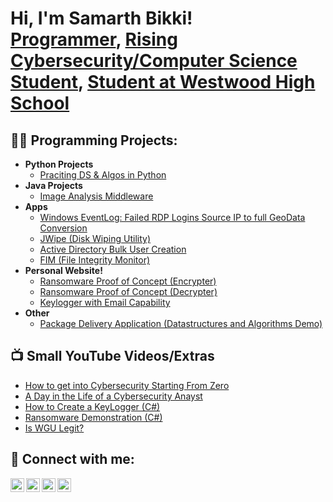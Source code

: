 <h1>Hi, I'm Samarth Bikki! <br/><a href="https://github.com/SamKabam23">Programmer</a>, <a href="https://www.linkedin.com/in/samarth-bikki-561852238/">Rising Cybersecurity/Computer Science Student</a>, <a href="https://www.instagram.com/samkabam23/">Student at Westwood High School</a></h1>

<h2>👨‍💻 Programming Projects:</h2>

- <b>Python Projects</b>
  - [Praciting DS & Algos in Python](https://github.com/joshmadakor1/Algorithms-Practice)
- <b>Java Projects</b>
  - [Image Analysis Middleware](https://github.com/joshmadakor1/4chan-Image-Analysis-Middleware-C964) <b><i></b></i>
- <b>Apps</b>
  - [Windows EventLog: Failed RDP Logins Source IP to full GeoData Conversion](https://github.com/joshmadakor1/Sentinel-Lab)
  - [JWipe (Disk Wiping Utility)](https://github.com/joshmadakor1/Jwipe.PowerShell)
  - [Active Directory Bulk User Creation](https://github.com/joshmadakor1/AD_PS)
  - [FIM (File Integrity Monitor)](https://github.com/joshmadakor1/PowerShell-Integrity-FIM)
- <b>Personal Website!</b>
  - [Ransomware Proof of Concept (Encrypter)](https://github.com/joshmadakor1/EncrypterPOC)
  - [Ransomware Proof of Concept (Decrypter)](https://github.com/joshmadakor1/DecrypterPOC)
  - [Keylogger with Email Capability](https://github.com/joshmadakor1/Key-Logger-With-Email)
- <b>Other</b>
  - [Package Delivery Application (Datastructures and Algorithms Demo)](https://github.com/joshmadakor1/Package-Delivery-Pathfinding-Algorithm)

<h2>📺 Small YouTube Videos/Extras</h2>

- [How to get into Cybersecurity Starting From Zero](https://www.youtube.com/watch?v=a83ASGn_V_s)
- [A Day in the Life of a Cybersecurity Anayst](https://www.youtube.com/watch?v=uHy3oM7NnoU)
- [How to Create a KeyLogger (C#)](https://www.youtube.com/watch?v=N-L9hklSlNk)
- [Ransomware Demonstration (C#)](https://www.youtube.com/watch?v=OfvdQeh79s0)
- [Is WGU Legit?](https://www.youtube.com/watch?v=E2MwRWxDBkA)

<h2> 🤳 Connect with me: </h2>

[<img align="left" alt="JoshMadakor | Instagram," width="22px" src="https://cdn.jsdelivr.net/npm/simple-icons@v3/icons/instagram.svg" />][instagram]
[<img align="left" alt="JoshMadakor | Twitter" width="22px" src="https://cdn.jsdelivr.net/npm/simple-icons@v3/icons/twitter.svg" />][twitter]
[<img align="left" alt="JoshMadakor | LinkedIn" width="22px" src="https://cdn.jsdelivr.net/npm/simple-icons@v3/icons/linkedin.svg" />][linkedin]
[<img align="left" alt="JoshMadakor | Youtube" width="22px" src="https://cdn.jsdelivr.net/npm/simple-icons@v3/icons/youtube.svg" />][youtube]

[twitter]: https://twitter.com/SamKabam14
[youtube]: https://www.youtube.com/channel/UCT3Tt7v1wHvl3x3HEToqvCg
[instagram]: https://www.instagram.com/samkabam23/
[linkedin]: https://linkedin.com/in/samarth-bikki-561852238/

<!--
**SamKabam23/SamKabam23** is a ✨ _special_ ✨ repository because its `README.md` (this file) appears on your GitHub profile.
